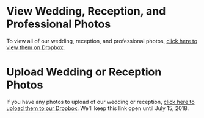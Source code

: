 # View Wedding, Reception, and Professional Photos

To view all of our wedding, reception, and professional photos, [click here to view them on Dropbox](https://www.dropbox.com/sh/jkviimz7xs4anfd/AAAXtSLOW7SapkhF69zyfuCFa?dl=0).

# Upload Wedding or Reception Photos

If you have any photos to upload of our wedding or reception, [click here to upload them to our Dropbox](https://www.dropbox.com/request/cayUFwldOJjcL7FYUN1g). We'll keep this link open until July 15, 2018.
